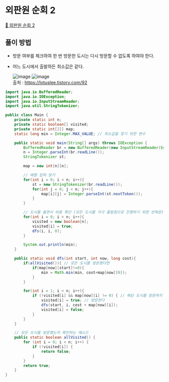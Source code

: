 # 외판원 순회 2
[:link: 외판원 순회 2](https://www.acmicpc.net/problem/10971)

## 풀이 방법
+ 방문 여부를 체크하여 한 번 방문한 도시는 다시 방문할 수 없도록 하여야 한다.
+ 어느 도시에서 출발하든 최소값은 같다. 
 
  ![image](https://user-images.githubusercontent.com/77559262/162861008-a22299df-0e23-4bbb-83ff-2e6e7f588b10.png) ![image](https://user-images.githubusercontent.com/77559262/162861392-bf9fd301-8af1-41a4-8643-f2d3295dd354.png)    
  출처 : https://lotuslee.tistory.com/92


```java
import java.io.BufferedReader;
import java.io.IOException;
import java.io.InputStreamReader;
import java.util.StringTokenizer;

public class Main {
    private static int n;
    private static boolean[] visited;
    private static int[][] map;
    static long min = Integer.MAX_VALUE; // 최소값을 찾기 위한 변수

    public static void main(String[] args) throws IOException {
        BufferedReader br = new BufferedReader(new InputStreamReader(System.in));
        n = Integer.parseInt(br.readLine());
        StringTokenizer st;

        map = new int[n][n];

        // 배열 입력 받기
        for(int i = 0; i < n; i++){
            st = new StringTokenizer(br.readLine());
            for(int j = 0; j < n; j++){
                map[i][j] = Integer.parseInt(st.nextToken());
            }
        }

        // 도시를 돌면서 비용 확인 (모든 도시를 각각 출발점으로 진행하기 위한 반복문)
        for(int i = 0; i < n; i++){
            visited = new boolean[n];
            visited[i] = true;
            dfs(i, i, 0);
        }

        System.out.println(min);
    }

    public static void dfs(int start, int now, long cost){
        if(allVisited()){ // 모든 도시를 방문했다면
            if(map[now][start]!=0){
                min = Math.min(min, cost+map[now][0]);
            }
        }

        for(int i = 1; i < n; i++){
            if (!visited[i] && map[now][i] != 0) { // 해당 도시를 방문하지 않았고 갈 수 있는 도시일 경우
                visited[i] = true; // 방문한다
                dfs(start, i, cost + map[now][i]);
                visited[i] = false;
            }
        }
    }

    // 모든 도시를 방문했는지 확인하는 메소드
    public static boolean allVisited() {
        for (int i = 0; i < n; i++) {
            if (!visited[i]) {
                return false;
            }
        }
        return true;
    }
}
```
